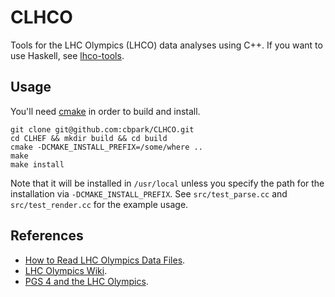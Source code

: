CLHCO
=====

Tools for the LHC Olympics (LHCO) data analyses using C++. If you want to use Haskell, see [lhco-tools](https://github.com/cbpark/lhco-tools).

## Usage

You'll need [cmake](http://www.cmake.org) in order to build and install.

```shell
git clone git@github.com:cbpark/CLHCO.git
cd CLHEF && mkdir build && cd build
cmake -DCMAKE_INSTALL_PREFIX=/some/where ..
make
make install
```

Note that it will be installed in `/usr/local` unless you specify the path for the installation via `-DCMAKE_INSTALL_PREFIX`. See `src/test_parse.cc` and `src/test_render.cc` for the example usage.

## References

- [How to Read LHC Olympics Data Files](http://madgraph.phys.ucl.ac.be/Manual/lhco.html).
- [LHC Olympics Wiki](http://www.jthaler.net/olympicswiki/doku.php).
- [PGS 4 and the LHC Olympics](http://online.kitp.ucsb.edu/online/lhco_c06/conway/).
